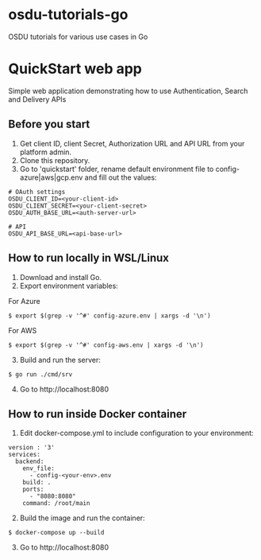 # osdu-tutorials-go
OSDU tutorials for various use cases in Go

# QuickStart web app
Simple web application demonstrating how to use Authentication, Search and Delivery APIs

## Before you start
1. Get client ID, client Secret, Authorization URL and API URL from your platform admin.
2. Clone this repository.
3. Go to 'quickstart' folder, rename default environment file to config-azure|aws|gcp.env and fill out the values:
```
# OAuth settings
OSDU_CLIENT_ID=<your-client-id>
OSDU_CLIENT_SECRET=<your-client-secret>
OSDU_AUTH_BASE_URL=<auth-server-url>

# API
OSDU_API_BASE_URL=<api-base-url>
```

## How to run locally in WSL/Linux

1. Download and install Go.
2. Export environment variables:

For Azure
```
$ export $(grep -v '^#' config-azure.env | xargs -d '\n')
```
For AWS
```
$ export $(grep -v '^#' config-aws.env | xargs -d '\n')
```
3. Build and run the server:
```
$ go run ./cmd/srv
```
4. Go to http://localhost:8080

## How to run inside Docker container

1. Edit docker-compose.yml to include configuration to your environment:
```
version : '3'
services:
  backend:
    env_file:
      - config-<your-env>.env
    build: .
    ports:
      - "8080:8080"
    command: /root/main
```
2. Build the image and run the container:
```
$ docker-compose up --build
```
3. Go to http://localhost:8080